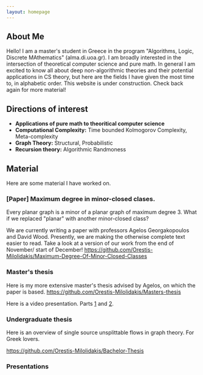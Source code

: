 ```yaml
---
layout: homepage
---
```


## About Me

Hello! I am a master's student in Greece in the program "Algorithms, Logic, Discrete MAthematics" (alma.di.uoa.gr). I am broadly interested in the intersection of theoretical computer science and pure math. In general I am excited to know all about deep non-algorithmic theories and their potential applications in CS theory, but here are the fields I have given the most time to, in alphabetic order. This website is under construction. Check back again for more material!

## Directions of interest

- **Applications of pure math to theoritical computer science** 
- **Computational Complexity:** Time bounded Kolmogorov Complexity, Meta-complexity
- **Graph Theory:** Structural, Probabilistic
- **Recursion theory:** Algorithmic Randmoness

## Material
Here are some material I have worked on.
### [Paper] Maximum degree in minor-closed clases.
Every planar graph is a minor of a planar graph of maximum degree 3. What if we replaced "planar" with another minor-closed class? 

We are currently writing a paper with professors Agelos Georgakopoulos and David Wood. Presently, we are making the otherwise complete text easier to read. Take a look at a version of our work from the end of November/ start of December!
https://github.com/Orestis-Milolidakis/Maximum-Degree-Of-Minor-Closed-Classes
### Master's thesis
Here is my more extensive master's thesis advised by Agelos, on which the paper is based.
https://github.com/Orestis-Milolidakis/Masters-thesis

Here is a video presentation. Parts [1](https://www.youtube.com/watch?v=0b9jxNKCgKs&t=180s) and [2](https://www.youtube.com/watch?v=W5fkjAzQ8ts).
### Undergraduate thesis
Here is an overview of single source unsplittable flows in graph theory. For Greek lovers.

https://github.com/Orestis-Milolidakis/Bachelor-Thesis

### Presentations

